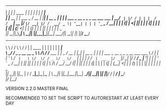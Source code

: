 

  ______    _                    _    _            _    ______                             
 |  ____|  | |             ____ | |  | |          | |  |  ____|                            
 | |__ __ _| | ___   _    / __ \| |__| | __ _  ___| | _| |__ ___  _ __ _   _ _ __ ___  ___ 
 |  __/ _` | |/ / | | |  / / _` |  __  |/ _` |/ __| |/ /  __/ _ \| '__| | | | '_ ` _ \/ __|
 | | | (_| |   <| |_| | | | (_| | |  | | (_| | (__|   <| | | (_) | |  | |_| | | | | | \__ \
 |_|  \__,_|_|\_\\__,_|  \ \__,_|_|  |_|\__,_|\___|_|\_\_|  \___/|_|   \__,_|_| |_| |_|___/
                          \____/                                                           
                                                                                           
 __     __                 __          __           _                 _    _            _    ______                             
 \ \   / /                 \ \        / /          | |          ____ | |  | |          | |  |  ____|                            
  \ \_/ /   _ _ __   __ _   \ \  /\  / /__  ___  __| |_   _    / __ \| |__| | __ _  ___| | _| |__ ___  _ __ _   _ _ __ ___  ___ 
   \   / | | | '_ \ / _` |   \ \/  \/ / _ \/ _ \/ _` | | | |  / / _` |  __  |/ _` |/ __| |/ /  __/ _ \| '__| | | | '_ ` _ \/ __|
    | || |_| | | | | (_| |    \  /\  /  __/  __/ (_| | |_| | | | (_| | |  | | (_| | (__|   <| | | (_) | |  | |_| | | | | | \__ \
    |_| \__,_|_| |_|\__, |     \/  \/ \___|\___|\__,_|\__, |  \ \__,_|_|  |_|\__,_|\___|_|\_\_|  \___/|_|   \__,_|_| |_| |_|___/
                     __/ |                             __/ |   \____/                                                           
                    |___/                             |___/                                                                     

VERSION 2.2.0 MASTER FINAL 

RECOMMENDED TO SET THE SCRIPT TO AUTORESTART AT LEAST EVERY DAY




